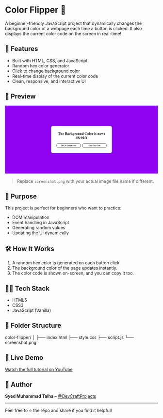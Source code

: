 # Color Flipper 🎨

A beginner-friendly JavaScript project that dynamically changes the background color of a webpage each time a button is clicked. It also displays the current color code on the screen in real-time!

## 🚀 Features

- Built with HTML, CSS, and JavaScript
- Random hex color generator
- Click to change background color
- Real-time display of the current color code
- Clean, responsive, and interactive UI

## 📸 Preview

![Color Flipper Screenshot](./screenshot.png)

> Replace `screenshot.png` with your actual image file name if different.

## 🎯 Purpose

This project is perfect for beginners who want to practice:

- DOM manipulation
- Event handling in JavaScript
- Generating random values
- Updating the UI dynamically

## 🛠️ How It Works

1. A random hex color is generated on each button click.
2. The background color of the page updates instantly.
3. The color code is shown on-screen, and you can copy it too.

## 🧑‍💻 Tech Stack

- HTML5
- CSS3
- JavaScript (Vanilla)

## 📂 Folder Structure

color-flipper/
│
├── index.html
├── style.css
├── script.js
└── screenshot.png


## 🔗 Live Demo

[Watch the full tutorial on YouTube](https://youtube.com/@DevCraftProjects)

## 📌 Author

**Syed Muhammad Talha** – [@DevCraftProjects](https://github.com/syed-muhammad-talha)

---

Feel free to ⭐ the repo and share if you find it helpful!
